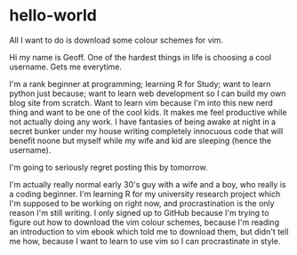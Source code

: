 # hello-world
All I want to do is download some colour schemes for vim.

Hi my name is Geoff. One of the hardest things in life is choosing a cool username. Gets me everytime.

I'm a rank beginner at programming; learning R for Study; want to learn python just because; want to learn web development so I can build my own blog site from scratch. Want to learn vim because I'm into this new nerd thing and want to be one of the cool kids. It makes me feel productive while not actually doing any work. I have fantasies of being awake at night in a secret bunker under my house writing completely innocuous code that will benefit noone but myself while my wife and kid are sleeping (hence the username).

I'm going to seriously regret posting this by tomorrow.

I'm actually really normal early 30's guy with a wife and a boy, who really is a coding beginner. I'm learning R for my university research project which I'm supposed to be working on right now, and procrastination is the only reason I'm still writing. I only signed up to GitHub because I'm trying to figure out how to download the vim colour schemes, because I'm reading an introduction to vim ebook which told me to download them, but didn't tell me how, because I want to learn to use vim so I can procrastinate in style.
